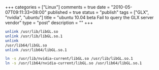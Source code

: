 +++
categories = ["Linux"]
comments = true
date = "2010-05-07T09:11:33+08:00"
published = true
status = "publish"
tags = ["GLX", "nvidia", "ubuntu"]
title = "ubuntu 10.04 beta Fail to query the GLX server vendor"
type = "post"
description = ""
+++


```sh
unlink /usr/lib/libGL.so
unlink /usr/lib/libGL.so.1
unlink
/usr/lib64/libGL.so
unlink /usr/lib64/libGL.so.1

ln -s /usr/lib/nvidia-current/libGL.so /usr/lib/libGL.so.1
ln -s /usr/lib64/nvidia-current/libGL.so /usr/lib64/libGL.so.1
```
<!--more-->